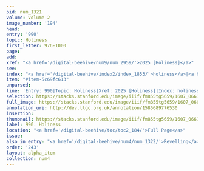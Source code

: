 ```yaml
---
pid: num_1321
volume: Volume 2
image_number: '194'
head:
entry: '990'
topic: Holiness
first_letter: 976-1000
page:
add:
xref: "<a href='/digital-beehive/num9/num_2959/'>2025 [Holiness]</a>"
see:
index: "<a href='/digital-beehive/index2/index_1853/'>holiness</a>|<a href='/digital-beehive/index4/index_3544/'>sanctification</a>"
item: "#item-5c69fc613"
unparsed:
line: 'Entry: 990|Topic: Holiness|Xref: 2025 [Holiness]|Index: holiness|Index: sanctification|#item-5c69fc613'
selection: https://stacks.stanford.edu/image/iiif/fm855tg5659/1607_0661/900,1069,2808,610/full/0/default.jpg
full_image: https://stacks.stanford.edu/image/iiif/fm855tg5659/1607_0661/full/full/0/default.jpg
annotation_uri: http://dev.llgc.org.uk/annotation/1585689776530
insertion:
thumbnail: https://stacks.stanford.edu/image/iiif/fm855tg5659/1607_0661/900,1069,600,180/250,/0/default.jpg
label: 990. Holiness
location: "<a href='/digital-beehive/toc/toc2_184/'>Full Page</a>"
issue:
also_in_entry: "<a href='/digital-beehive/num4/num_1322/'>Revelling</a>"
order: '243'
layout: alpha_item
collection: num4
---
```

